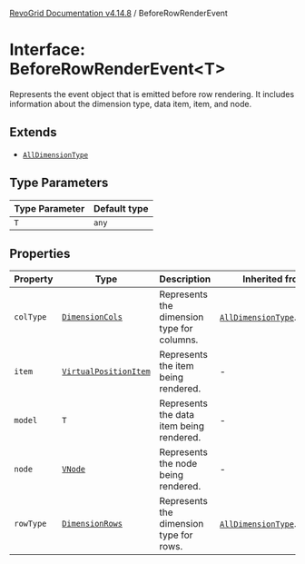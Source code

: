 [RevoGrid Documentation v4.14.8](README.md) / BeforeRowRenderEvent

# Interface: BeforeRowRenderEvent\<T\>

Represents the event object that is emitted before row rendering.
It includes information about the dimension type, data item, item, and node.

## Extends

- [`AllDimensionType`](Interface.AllDimensionType.md)

## Type Parameters

| Type Parameter | Default type |
| ------ | ------ |
| `T` | `any` |

## Properties

| Property | Type | Description | Inherited from | Defined in |
| ------ | ------ | ------ | ------ | ------ |
| `colType` | [`DimensionCols`](TypeAlias.DimensionCols.md) | Represents the dimension type for columns. | [`AllDimensionType`](Interface.AllDimensionType.md).`colType` | [src/types/interfaces.ts:770](https://github.com/revolist/revogrid/blob/e548e2f67dd1ccbf7f1e03dfbe23431ad8065184/src/types/interfaces.ts#L770) |
| `item` | [`VirtualPositionItem`](Interface.VirtualPositionItem.md) | Represents the item being rendered. | - | [src/types/interfaces.ts:739](https://github.com/revolist/revogrid/blob/e548e2f67dd1ccbf7f1e03dfbe23431ad8065184/src/types/interfaces.ts#L739) |
| `model` | `T` | Represents the data item being rendered. | - | [src/types/interfaces.ts:734](https://github.com/revolist/revogrid/blob/e548e2f67dd1ccbf7f1e03dfbe23431ad8065184/src/types/interfaces.ts#L734) |
| `node` | [`VNode`](Interface.VNode.md) | Represents the node being rendered. | - | [src/types/interfaces.ts:744](https://github.com/revolist/revogrid/blob/e548e2f67dd1ccbf7f1e03dfbe23431ad8065184/src/types/interfaces.ts#L744) |
| `rowType` | [`DimensionRows`](TypeAlias.DimensionRows.md) | Represents the dimension type for rows. | [`AllDimensionType`](Interface.AllDimensionType.md).`rowType` | [src/types/interfaces.ts:765](https://github.com/revolist/revogrid/blob/e548e2f67dd1ccbf7f1e03dfbe23431ad8065184/src/types/interfaces.ts#L765) |
